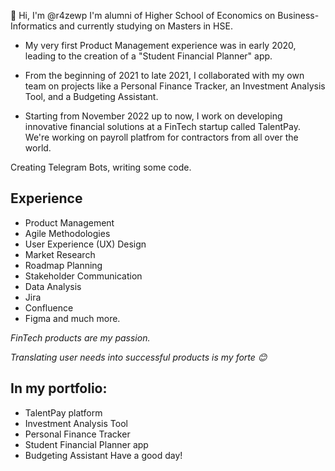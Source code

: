 👋 Hi, I'm @r4zewp
I'm alumni of Higher School of Economics on Business-Informatics and currently studying on Masters in HSE.

- My very first Product Management experience was in early 2020, leading to the creation of a "Student Financial Planner" app.

- From the beginning of 2021 to late 2021, I collaborated with my own team on projects like a Personal Finance Tracker, an Investment Analysis Tool, and a Budgeting Assistant.

- Starting from November 2022 up to now, I work on developing innovative financial solutions at a FinTech startup called TalentPay. We're working on payroll platfrom for contractors from all over the world.

Creating Telegram Bots, writing some code.

## Experience

- Product Management
- Agile Methodologies
- User Experience (UX) Design
- Market Research
- Roadmap Planning
- Stakeholder Communication
- Data Analysis
- Jira
- Confluence
- Figma and much more.

_FinTech products are my passion._

_Translating user needs into successful products is my forte 😊_

## In my portfolio:

- TalentPay platform
- Investment Analysis Tool
- Personal Finance Tracker
- Student Financial Planner app
- Budgeting Assistant
Have a good day!
